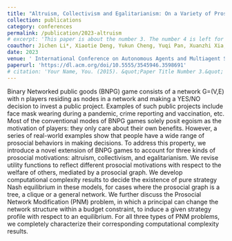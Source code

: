 ```yaml
---
title: "Altruism, Collectivism and Egalitarianism: On a Variety of Prosocial Behaviors in Binary Networked Public Goods Games"
collection: publications
category: conferences
permalink: /publication/2023-altruism
# excerpt: 'This paper is about the number 3. The number 4 is left for future work.'
coauthor: Jichen Li*, Xiaotie Deng, Yukun Cheng, Yuqi Pan, Xuanzhi Xia, Zongjun Yang, Jan Xie
date: 2023
venue: ' International Conference on Autonomous Agents and Multiagent Systems (AAMAS)'
paperurl: 'https://dl.acm.org/doi/10.5555/3545946.3598691'
# citation: 'Your Name, You. (2015). &quot;Paper Title Number 3.&quot; <i>Journal 1</i>. 1(3).'
---
```

<!-- ---
title: "Paper Title Number 2"
collection: publications
category: manuscripts
permalink: /publication/2010-10-01-paper-title-number-2
excerpt: 'This paper is about the number 2. The number 3 is left for future work.'
date: 2010-10-01
venue: 'Journal 1'
slidesurl: 'http://academicpages.github.io/files/slides2.pdf'
paperurl: 'http://academicpages.github.io/files/paper2.pdf'
citation: 'Your Name, You. (2010). &quot;Paper Title Number 2.&quot; <i>Journal 1</i>. 1(2).'
---

The contents above will be part of a list of publications, if the user clicks the link for the publication than the contents of section will be rendered as a full page, allowing you to provide more information about the paper for the reader. When publications are displayed as a single page, the contents of the above "citation" field will automatically be included below this section in a smaller font. -->
Binary Networked public goods (BNPG) game consists of a network G=(V,E) with n players residing as nodes in a network and making a YES/NO decision to invest a public project. Examples of such public projects include face mask wearing during a pandemic, crime reporting and vaccination, etc. Most of the conventional modes of BNPG games solely posit egoism as the motivation of players: they only care about their own benefits. However, a series of real-world examples show that people have a wide range of prosocial behaviors in making decisions. To address this property, we introduce a novel extension of BNPG games to account for three kinds of prosocial motivations: altruism, collectivism, and egalitarianism. We revise utility functions to reflect different prosocial motivations with respect to the welfare of others, mediated by a prosocial graph.
We develop computational complexity results to decide the existence of pure strategy Nash equilibrium in these models, for cases where the prosocial graph is a tree, a clique or a general network. We further discuss the Prosocial Network Modification (PNM) problem, in which a principal can change the network structure within a budget constraint, to induce a given strategy profile with respect to an equilibrium. For all three types of PNM problems, we completely characterize their corresponding computational complexity results.